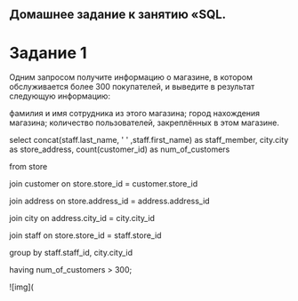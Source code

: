 ## Домашнее задание к занятию «SQL.

# Задание 1
Одним запросом получите информацию о магазине, в котором обслуживается более 300 покупателей, и выведите в результат следующую информацию:

фамилия и имя сотрудника из этого магазина;
город нахождения магазина;
количество пользователей, закреплённых в этом магазине.

select concat(staff.last_name, ' ' ,staff.first_name) as staff_member, city.city as store_address, count(customer_id) as num_of_customers

from store

join customer on store.store_id = customer.store_id

join address on store.address_id = address.address_id

join city on address.city_id = city.city_id

join staff on store.store_id = staff.store_id

group by staff.staff_id, city.city_id

having num_of_customers > 300;

![img](
